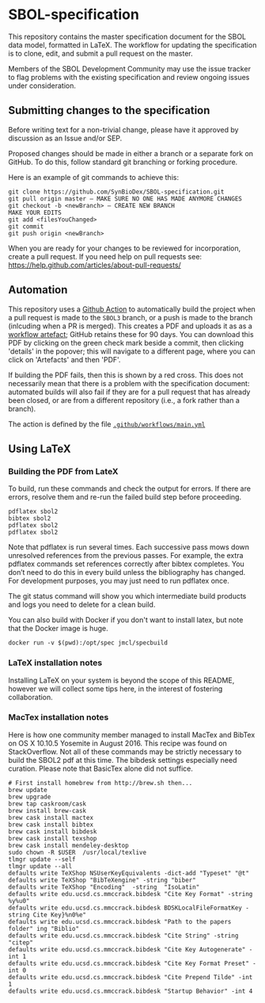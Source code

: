 # SBOL-specification

This repository contains the master specification document for the SBOL data model, formatted in LaTeX.  The workflow for updating the specification is to clone, edit, and submit a pull request on the master.

Members of the SBOL Development Community may use the issue tracker to flag problems with the existing specification and review ongoing issues under consideration.

## Submitting changes to the specification

Before writing text for a non-trivial change, please have it approved by discussion as an Issue and/or SEP.

Proposed changes should be made in either a branch or a separate fork on GitHub.  To do this, follow standard git branching or forking procedure.  

Here is an example of git commands to achieve this:

    git clone https://github.com/SynBioDex/SBOL-specification.git
    git pull origin master — MAKE SURE NO ONE HAS MADE ANYMORE CHANGES
    git checkout -b <newBranch> — CREATE NEW BRANCH
    MAKE YOUR EDITS
    git add <filesYouChanged>
    git commit
    git push origin <newBranch>

When you are ready for your changes to be reviewed for incorporation, create a pull request.
If you need help on pull requests see: https://help.github.com/articles/about-pull-requests/

## Automation

This repository uses a [Github Action](https://github.com/features/actions) to automatically build the project when a pull request is made to the `SBOL3` branch, or a push is made to the branch (inlcuding when a PR is merged).
This creates a PDF and uploads it as as a [workflow artefact](https://help.github.com/en/actions/configuring-and-managing-workflows/persisting-workflow-data-using-artifacts); GitHub retains these for 90 days.
You can download this PDF by clicking on the green check mark beside a commit, then clicking 'details' in the popover; this will navigate to a different page, where you can click on 'Artefacts' and then 'PDF'.

If building the PDF fails, then this is shown by a red cross. 
This does not necessarily mean that there is a problem with the specification document: automated builds will also fail if they are for a pull request that has already been closed, or are from a different repository (i.e., a fork rather than a branch). 

The action is defined by the file [`.github/workflows/main.yml`](./.github/workflows/main.yml)

## Using LaTeX

### Building the PDF from LateX

To build, run these commands and check the output for errors. If there are errors, resolve them and re-run the failed build step before proceeding.

    pdflatex sbol2
    bibtex sbol2
    pdflatex sbol2
    pdflatex sbol2

Note that pdflatex is run several times. Each successive pass mows down unresolved references from the previous passes. For example, the extra pdflatex commands set references correctly after bibtex completes. You don’t need to do this in every build unless the bibliography has changed.  For development purposes, you may just need to run pdflatex once.

The git status command will show you which intermediate build products and logs you need to delete for a clean build.

You can also build with Docker if you don't want to install latex, but note that the Docker image is huge.

    docker run -v $(pwd):/opt/spec jmcl/specbuild


### LaTeX installation notes

Installing LaTeX on your system is beyond the scope of this README, however we will collect some tips here, in the interest of fostering collaboration.


### MacTex installation notes

Here is how one community member managed to install MacTex and BibTex on OS X 10.10.5 Yosemite in August 2016. This recipe was found on StackOverflow. Not all of these commands may be strictly necessary to build the SBOL2 pdf at this time. The bibdesk settings especially need curation. Please note that BasicTex alone did not suffice.

    # First install homebrew from http://brew.sh then...
    brew update
    brew upgrade
    brew tap caskroom/cask
    brew install brew-cask
    brew cask install mactex
    brew cask install bibtex
    brew cask install bibdesk
    brew cask install texshop
    brew cask install mendeley-desktop
    sudo chown -R $USER  /usr/local/texlive
    tlmgr update --self
    tlmgr update --all
    defaults write TeXShop NSUserKeyEquivalents -dict-add "Typeset" "@t"
    defaults write TeXShop "BibTeXengine" -string "biber"
    defaults write TeXShop "Encoding"  -string  "IsoLatin"
    defaults write edu.ucsd.cs.mmccrack.bibdesk "Cite Key Format" -string %y%u0"
    defaults write edu.ucsd.cs.mmccrack.bibdesk BDSKLocalFileFormatKey -string Cite Key}%n0%e"
    defaults write edu.ucsd.cs.mmccrack.bibdesk "Path to the papers folder" ing "Biblio"
    defaults write edu.ucsd.cs.mmccrack.bibdesk "Cite String" -string "citep"
    defaults write edu.ucsd.cs.mmccrack.bibdesk "Cite Key Autogenerate" -int 1
    defaults write edu.ucsd.cs.mmccrack.bibdesk "Cite Key Format Preset" -int 0
    defaults write edu.ucsd.cs.mmccrack.bibdesk "Cite Prepend Tilde" -int 1
    defaults write edu.ucsd.cs.mmccrack.bibdesk "Startup Behavior" -int 4
